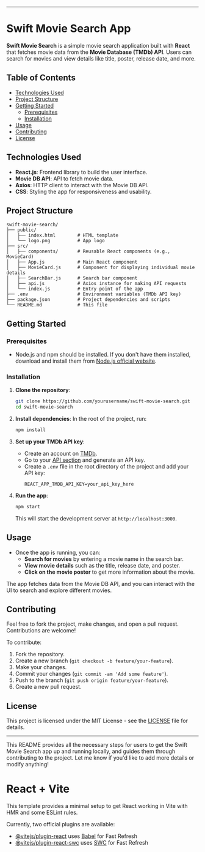 
---

# Swift Movie Search App

**Swift Movie Search** is a simple movie search application built with **React** that fetches movie data from the **Movie Database (TMDb) API**. Users can search for movies and view details like title, poster, release date, and more.

## Table of Contents

- [Technologies Used](#technologies-used)
- [Project Structure](#project-structure)
- [Getting Started](#getting-started)
  - [Prerequisites](#prerequisites)
  - [Installation](#installation)
- [Usage](#usage)
- [Contributing](#contributing)
- [License](#license)

## Technologies Used

- **React.js**: Frontend library to build the user interface.
- **Movie DB API**: API to fetch movie data.
- **Axios**: HTTP client to interact with the Movie DB API.
- **CSS**: Styling the app for responsiveness and usability.

## Project Structure

```
swift-movie-search/
├── public/
│   ├── index.html        # HTML template
│   └── logo.png          # App logo
├── src/
│   ├── components/       # Reusable React components (e.g., MovieCard)
│   ├── App.js            # Main React component
│   ├── MovieCard.js      # Component for displaying individual movie details
│   ├── SearchBar.js      # Search bar component
│   ├── api.js            # Axios instance for making API requests
│   └── index.js          # Entry point of the app
├── .env                  # Environment variables (TMDb API key)
├── package.json          # Project dependencies and scripts
└── README.md             # This file
```

## Getting Started

### Prerequisites

- Node.js and npm should be installed. If you don't have them installed, download and install them from [Node.js official website](https://nodejs.org/).

### Installation

1. **Clone the repository**:
   ```bash
   git clone https://github.com/yourusername/swift-movie-search.git
   cd swift-movie-search
   ```

2. **Install dependencies**:
   In the root of the project, run:
   ```bash
   npm install
   ```

3. **Set up your TMDb API key**:
   - Create an account on [TMDb](https://www.themoviedb.org/).
   - Go to your [API section](https://www.themoviedb.org/settings/api) and generate an API key.
   - Create a `.env` file in the root directory of the project and add your API key:
     ```
     REACT_APP_TMDB_API_KEY=your_api_key_here
     ```

4. **Run the app**:
   ```bash
   npm start
   ```
   This will start the development server at `http://localhost:3000`.

## Usage

- Once the app is running, you can:
  - **Search for movies** by entering a movie name in the search bar.
  - **View movie details** such as the title, release date, and poster.
  - **Click on the movie poster** to get more information about the movie.
  
The app fetches data from the Movie DB API, and you can interact with the UI to search and explore different movies.

## Contributing

Feel free to fork the project, make changes, and open a pull request. Contributions are welcome!

To contribute:

1. Fork the repository.
2. Create a new branch (`git checkout -b feature/your-feature`).
3. Make your changes.
4. Commit your changes (`git commit -am 'Add some feature'`).
5. Push to the branch (`git push origin feature/your-feature`).
6. Create a new pull request.

## License

This project is licensed under the MIT License - see the [LICENSE](LICENSE) file for details.

---

This README provides all the necessary steps for users to get the Swift Movie Search app up and running locally, and guides them through contributing to the project. Let me know if you'd like to add more details or modify anything!
# React + Vite

This template provides a minimal setup to get React working in Vite with HMR and some ESLint rules.

Currently, two official plugins are available:

- [@vitejs/plugin-react](https://github.com/vitejs/vite-plugin-react/blob/main/packages/plugin-react/README.md) uses [Babel](https://babeljs.io/) for Fast Refresh
- [@vitejs/plugin-react-swc](https://github.com/vitejs/vite-plugin-react-swc) uses [SWC](https://swc.rs/) for Fast Refresh
